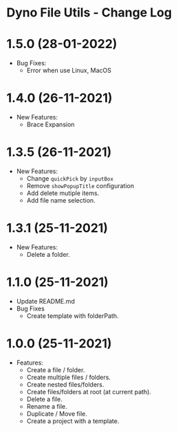 # Dyno File Utils - Change Log

# 1.5.0 (28-01-2022)

- Bug Fixes:
  - Error when use Linux, MacOS

# 1.4.0 (26-11-2021)

- New Features:
  - Brace Expansion

# 1.3.5 (26-11-2021)

- New Features:
  - Change `quickPick` by `inputBox`
  - Remove `showPopupTitle` configuration
  - Add delete mutiple items.
  - Add file name selection.

# 1.3.1 (25-11-2021)

- New Features:
  - Delete a folder.

# 1.1.0 (25-11-2021)

- Update README.md
- Bug Fixes
  - Create template with folderPath.

# 1.0.0 (25-11-2021)

- Features:
  - Create a file / folder.
  - Create multiple files / folders.
  - Create nested files/folders.
  - Create files/folders at root (at current path).
  - Delete a file.
  - Rename a file.
  - Duplicate / Move file.
  - Create a project with a template.
